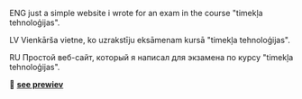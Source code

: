 ENG
just a simple website i wrote for an exam in the course "timekļa tehnoloģijas".

LV
Vienkārša vietne, ko uzrakstīju eksāmenam kursā "timekļa tehnoloģijas".

RU
Простой веб-сайт, который я написал для экзамена по курсу "timekļa tehnoloģijas". 

🔗 **[see prewiev](https://palkakapalka.github.io/website-about-The-witcher-games/)**


